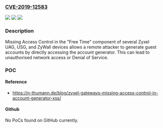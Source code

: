 ### [CVE-2019-12583](https://cve.mitre.org/cgi-bin/cvename.cgi?name=CVE-2019-12583)
![](https://img.shields.io/static/v1?label=Product&message=n%2Fa&color=blue)
![](https://img.shields.io/static/v1?label=Version&message=n%2Fa&color=blue)
![](https://img.shields.io/static/v1?label=Vulnerability&message=n%2Fa&color=brighgreen)

### Description

Missing Access Control in the "Free Time" component of several Zyxel UAG, USG, and ZyWall devices allows a remote attacker to generate guest accounts by directly accessing the account generator. This can lead to unauthorised network access or Denial of Service.

### POC

#### Reference
- https://n-thumann.de/blog/zyxel-gateways-missing-access-control-in-account-generator-xss/

#### Github
No PoCs found on GitHub currently.

